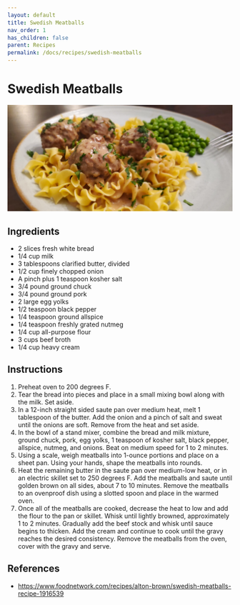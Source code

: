 ```yaml
---
layout: default
title: Swedish Meatballs
nav_order: 1
has_children: false
parent: Recipes
permalink: /docs/recipes/swedish-meatballs
---
```


# Swedish Meatballs

![](../../assets/images/recipes/swedish-meatballs.jpg)

## Ingredients
- 2 slices fresh white bread
- 1/4 cup milk
- 3 tablespoons clarified butter, divided
- 1/2 cup finely chopped onion
- A pinch plus 1 teaspoon kosher salt
- 3/4 pound ground chuck
- 3/4 pound ground pork
- 2 large egg yolks
- 1/2 teaspoon black pepper
- 1/4 teaspoon ground allspice
- 1/4 teaspoon freshly grated nutmeg
- 1/4 cup all-purpose flour
- 3 cups beef broth
- 1/4 cup heavy cream

## Instructions
1. Preheat oven to 200 degrees F.
1. Tear the bread into pieces and place in a small mixing bowl along with the milk. Set aside.
1. In a 12-inch straight sided saute pan over medium heat, melt 1 tablespoon of the butter. Add the onion and a pinch of salt and sweat until the onions are soft. Remove from the heat and set aside.
1. In the bowl of a stand mixer, combine the bread and milk mixture, ground chuck, pork, egg yolks, 1 teaspoon of kosher salt, black pepper, allspice, nutmeg, and onions. Beat on medium speed for 1 to 2 minutes.
1. Using a scale, weigh meatballs into 1-ounce portions and place on a sheet pan. Using your hands, shape the meatballs into rounds.
1. Heat the remaining butter in the saute pan over medium-low heat, or in an electric skillet set to 250 degrees F. Add the meatballs and saute until golden brown on all sides, about 7 to 10 minutes. Remove the meatballs to an ovenproof dish using a slotted spoon and place in the warmed oven.
1. Once all of the meatballs are cooked, decrease the heat to low and add the flour to the pan or skillet. Whisk until lightly browned, approximately 1 to 2 minutes. Gradually add the beef stock and whisk until sauce begins to thicken. Add the cream and continue to cook until the gravy reaches the desired consistency. Remove the meatballs from the oven, cover with the gravy and serve.

## References
- https://www.foodnetwork.com/recipes/alton-brown/swedish-meatballs-recipe-1916539